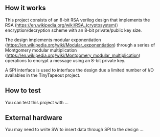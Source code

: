 <!---

This file is used to generate your project datasheet. Please fill in the information below and delete any unused
sections.

You can also include images in this folder and reference them in the markdown. Each image must be less than
512 kb in size, and the combined size of all images must be less than 1 MB.
-->

## How it works

This project consists of an 8-bit RSA verilog design that implements the RSA (https://en.wikipedia.org/wiki/RSA_(cryptosystem)) encryption/decryption scheme with an 8-bit private/public key size.

The design implements modular exponentiation (https://en.wikipedia.org/wiki/Modular_exponentiation) through a series of Montgomery modular multiplication (https://en.wikipedia.org/wiki/Montgomery_modular_multiplication) operations to encrypt a message using an 8-bit private key.

A SPI interface is used to interface the design due a limited number of I/O availables in the TinyTapeout project.

## How to test

You can test this project with ...

## External hardware

You may need to write SW to insert data through SPI to the design ...
